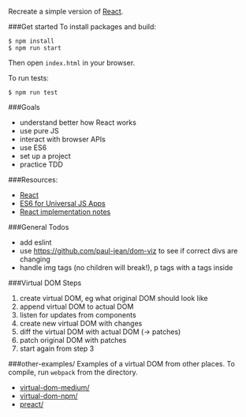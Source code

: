 Recreate a simple version of [React](https://github.com/facebook/react).

###Get started
To install packages and build:
```
$ npm install
$ npm run start
```
Then open `index.html` in your browser.

To run tests:
```
$ npm run test
```

###Goals
- understand better how React works
- use pure JS
- interact with browser APIs
- use ES6
- set up a project
- practice TDD


###Resources:
- [React](https://github.com/facebook/react)
- [ES6 for Universal JS Apps](https://medium.com/javascript-scene/how-to-use-es6-for-isomorphic-javascript-apps-2a9c3abe5ea2#.xfoth6mdp)
- [React implementation notes](https://facebook.github.io/react/contributing/implementation-notes.html)


###General Todos
- add eslint
- use https://github.com/paul-jean/dom-viz to see if correct divs are changing
- handle img tags (no children will break!), p tags with a tags inside


###Virtual DOM Steps
1. create virtual DOM, eg what original DOM should look like
2. append virtual DOM to actual DOM
3. listen for updates from components
4. create new virtual DOM with changes
5. diff the virtual DOM with actual DOM (-> patches)
6. patch original DOM with patches
7. start again from step 3


###other-examples/
Examples of a virtual DOM from other places. To compile, run `webpack` from the directory.
- [virtual-dom-medium/](https://medium.com/@deathmood/how-to-write-your-own-virtual-dom-ee74acc13060#.fess65wex)
- [virtual-dom-npm/](https://github.com/Matt-Esch/virtual-dom)
- [preact/](https://github.com/developit/preact)
